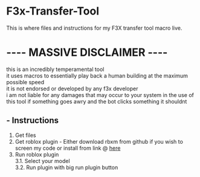 # F3x-Transfer-Tool
This is where files and instructions for my F3X transfer tool macro live.

# ---- MASSIVE DISCLAIMER ----

this is an incredibly temperamental tool  
it uses macros to essentially play back a human building at the maximum possible speed  
it is not endorsed or developed by any f3x developer  
i am not liable for any damages that may occur to your system in the use of this tool if something goes awry and the bot clicks something it shouldnt  

## - Instructions

1. Get files
2. Get roblox plugin - Either download rbxm from github if you wish to screen my code or install from link @ [here](https://create.roblox.com/store/asset/88252760899261/F3x-Transfer)
3. Run roblox plugin  
3.1. Select your model  
3.2. Run plugin with big run plugin button  
